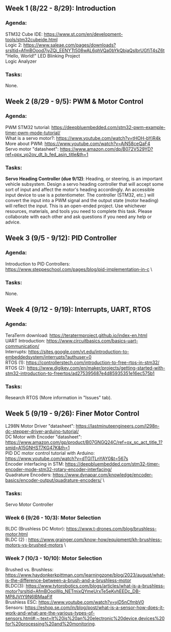 ## Week 1 (8/22 - 8/29): Introduction
### Agenda:
STM32 Cube IDE: https://www.st.com/en/development-tools/stm32cubeide.html  
Logic 2: https://www.saleae.com/pages/downloads?srsltid=AfmBOood7jyZQi_EENYTt508wAL6qhVQa0bYkQbjaQslbrUGfjT4sZ6t     
"Hello, World!" LED Blinking Project \
Logic Analyzer

### Tasks:
None.

## Week 2 (8/29 - 9/5): PWM & Motor Control 
### Agenda: 
PWM STM32 tutorial: https://deepbluembedded.com/stm32-pwm-example-timer-pwm-mode-tutorial/  \
What is a servo motor?: https://www.youtube.com/watch?v=tHOH-bYjR4k \
More about PWM: https://www.youtube.com/watch?v=AjN58ceQaF4 \
Servo motor "datasheet": https://www.amazon.com/dp/B072V529YD?ref=ppx_yo2ov_dt_b_fed_asin_title&th=1 

### Tasks:
**Servo Heading Controller (due 9/12)**: Heading, or steering, is an important vehicle subsystem. Design a servo heading controller that will accept some sort of input and affect  the motor's heading accordingly. An accessible input device to use is a potentiometer. The controller (STM32, etc.) will convert the input into a PWM signal and the output state (motor heading) will reflect the input. This is an open-ended project. Use whichever resources, materials, and tools you need to complete this task. Please collaborate  with each other and ask questions if you need any help or advice.

## Week 3 (9/5 - 9/12): PID Controller
### Agenda:
Introduction to PID Controllers: https://www.steppeschool.com/pages/blog/pid-implementation-in-c \

### Tasks:
None.

## Week 4 (9/12 - 9/19): Interrupts, UART, RTOS
### Agenda:
TeraTerm download: https://teratermproject.github.io/index-en.html \
UART Introduction: https://www.circuitbasics.com/basics-uart-communication/ \
Interrupts: https://sites.google.com/vt.edu/introduction-to-embeddedsystem/interrupts?authuser=0 \
RTOS (1): https://controllerstech.com/introduction-to-free-rtos-in-stm32/ \
RTOS (2): https://www.digikey.com/en/maker/projects/getting-started-with-stm32-introduction-to-freertos/ad275395687e4d85935351e16ec575b1

### Tasks:
Research RTOS (More information in "Issues" tab).

## Week 5 (9/19 - 9/26): Finer Motor Control
L298N Motor Driver "datasheet": https://lastminuteengineers.com/l298n-dc-stepper-driver-arduino-tutorial/ \
DC Motor with Encoder "datasheet": https://www.amazon.com/gp/product/B07GNGQ24C/ref=ox_sc_act_title_1?smid=A15GNHST7KG47K&th=1 \
PID DC motor control tutorial with Arduino: https://www.youtube.com/watch?v=dTGITLnYAY0&t=567s \
Encoder interfacing in STM: https://deepbluembedded.com/stm32-timer-encoder-mode-stm32-rotary-encoder-interfacing/ \
Quadrature Encoders: https://www.dynapar.com/knowledge/encoder-basics/encoder-output/quadrature-encoders/ \

### Tasks:
Servo Motor Controller

### Week 6 (9/26 - 10/3): Motor Selection
BLDC (Brushless DC Motor): https://www.t-drones.com/blog/brushless-motor.html \
BLDC (2) : https://www.grainger.com/know-how/equipment/kh-brushless-motors-vs-brushed-motors \

### Week 7 (10/3 - 10/10): Motor Selection
Brushed vs. Brushless: https://www.haydonkerkpittman.com/learningzone/blog/2023/august/what-is-the-difference-between-a-brush-and-a-brushless-motor \
BLDC(3): https://www.tytorobotics.com/blogs/articles/what-is-a-brushless-motor?srsltid=AfmBOoqWq_NETmixQYmeUrxTe5eKvhEEDc_DB-MP8JVtY9N6lBMaaFIf \
Brushless ESC: https://www.youtube.com/watch?v=yiD5nCfmbV0 \
Sensors: https://eshop.se.com/in/blog/post/what-is-a-sensor-how-does-it-work-and-what-are-the-various-types-of-sensors.html#:~:text=It%20is%20an%20electronic%20device,devices%20for%20processing%20and%20monitoring.

